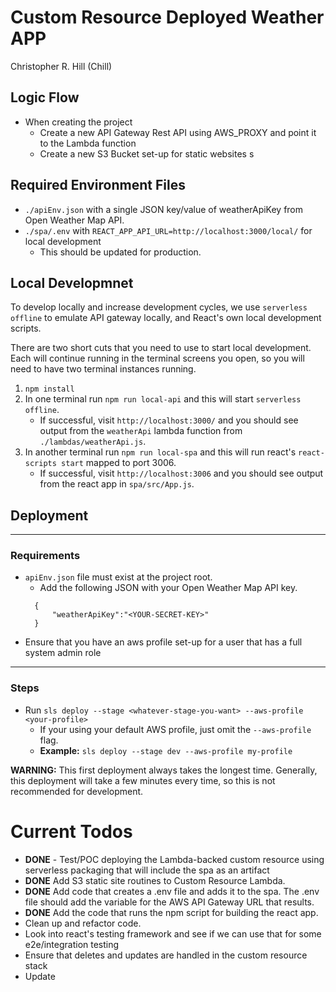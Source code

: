 # Custom Resource Deployed Weather APP
Christopher R. Hill (Chill)
## Logic Flow
* When creating the project
    * Create a new API Gateway Rest API using AWS_PROXY and point it to the Lambda function
    * Create a new S3 Bucket set-up for static websites 
s
## Required Environment Files
* `./apiEnv.json` with a single JSON key/value of weatherApiKey from Open Weather Map API.
* `./spa/.env` with `REACT_APP_API_URL=http://localhost:3000/local/` for local development
    * This should be updated for production.  

## Local Developmnet 
To develop locally and increase development cycles, we use `serverless offline` to emulate API gateway locally, and React's own local development scripts. 

There are two short cuts that you need to use to start local development.  Each will continue running in the terminal screens you open, so you will need to have two terminal instances running.
1. `npm install`
2. In one terminal run `npm run local-api` and this will start `serverless offline`. 
    * If successful, visit `http://localhost:3000/` and you should see output from the `weatherApi` lambda function from `./lambdas/weatherApi.js`. 
3. In another terminal run `npm run local-spa` and this will run react's `react-scripts start` mapped to port 3006.  
    * If successful, visit `http://localhost:3006` and you should see output from the react app in `spa/src/App.js`. 

## Deployment
---
### Requirements
* `apiEnv.json` file must exist at the project root. 
  * Add the following JSON with your Open Weather Map API key. 
  ```
    {
        "weatherApiKey":"<YOUR-SECRET-KEY>"
    }
  ```  
* Ensure that you have an aws profile set-up for a user that has a full system admin role
---

### Steps 
* Run `sls deploy --stage <whatever-stage-you-want> --aws-profile <your-profile>`
  * If your using your default AWS profile, just omit the `--aws-profile` flag.
  * **Example:** `sls deploy --stage dev --aws-profile my-profile`

**WARNING:** This first deployment always takes the longest time.  Generally, this deployment will take a few minutes every time, so this is not recommended for development.


# Current Todos
* **DONE** - Test/POC deploying the Lambda-backed custom resource using serverless packaging that will include the spa as an artifact
* **DONE** Add S3 static site routines to Custom Resource Lambda. 
* **DONE** Add code that creates a .env file and adds it to the spa.  The .env file should add the variable for the AWS API Gateway URL that results.  
* **DONE** Add the code that runs the npm script for building the react app.
* Clean up and refactor code. 
* Look into react's testing framework and see if we can use that for some e2e/integration testing
* Ensure that deletes and updates are handled in the custom resource stack
* Update 